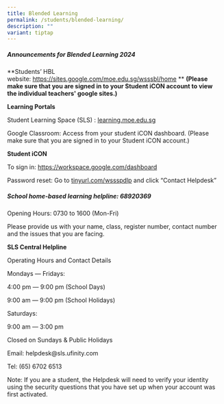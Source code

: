 ```yaml
---
title: Blended Learning
permalink: /students/blended-learning/
description: ""
variant: tiptap
---
```

<h5><strong>Announcements for Blended Learning 2024</strong></h5><p>**Students’ HBL website:&nbsp;<a href="https://sites.google.com/moe.edu.sg/wsssbl/home" rel="noopener noreferrer nofollow" target="_blank">https://sites.google.com/moe.edu.sg/wsssbl/home</a> ** <strong>(Please make sure that you are signed in to your Student iCON account to view the individual teachers' google sites.)</strong></p><p><strong>Learning Portals</strong></p><p>Student Learning Space (SLS) :&nbsp;<a href="http://learning.moe.edu.sg/" rel="noopener noreferrer nofollow" target="_blank">learning.moe.edu.sg</a></p><p>Google Classroom: Access from your student iCON dashboard. (Please make sure that you are signed in to your Student iCON account.)</p><p><strong>Student iCON</strong></p><p>To sign in:&nbsp;<a href="https://workspace.google.com/dashboard" rel="noopener noreferrer nofollow" target="_blank">https://workspace.google.com/dashboard</a></p><p>Password reset: Go to&nbsp;<a href="http://tinyurl.com/wssspdlp" rel="noopener noreferrer nofollow" target="_blank">tinyurl.com/wssspdlp</a>&nbsp;and click “Contact Helpdesk”</p><h5><strong>School home-based learning helpline: 68920369</strong></h5><p>Opening Hours: 0730 to 1600 (Mon-Fri)</p><p>Please provide us with your name, class, register number, contact number and the issues that you are facing.</p><p><strong>SLS Central Helpline</strong></p><p>Operating Hours and Contact Details</p><p>Mondays ― Fridays:</p><p>4:00 pm ― 9:00 pm (School Days)</p><p>9:00 am ― 9:00 pm (School Holidays)</p><p>Saturdays:</p><p>9:00 am ― 3:00 pm</p><p>Closed on Sundays &amp; Public Holidays</p><p>Email:&nbsp;helpdesk@sls.ufinity.com</p><p>Tel: (65) 6702 6513</p><p>Note: If you are a student, the Helpdesk will need to verify your identity using the security questions that you have set up when your account was first activated.</p>